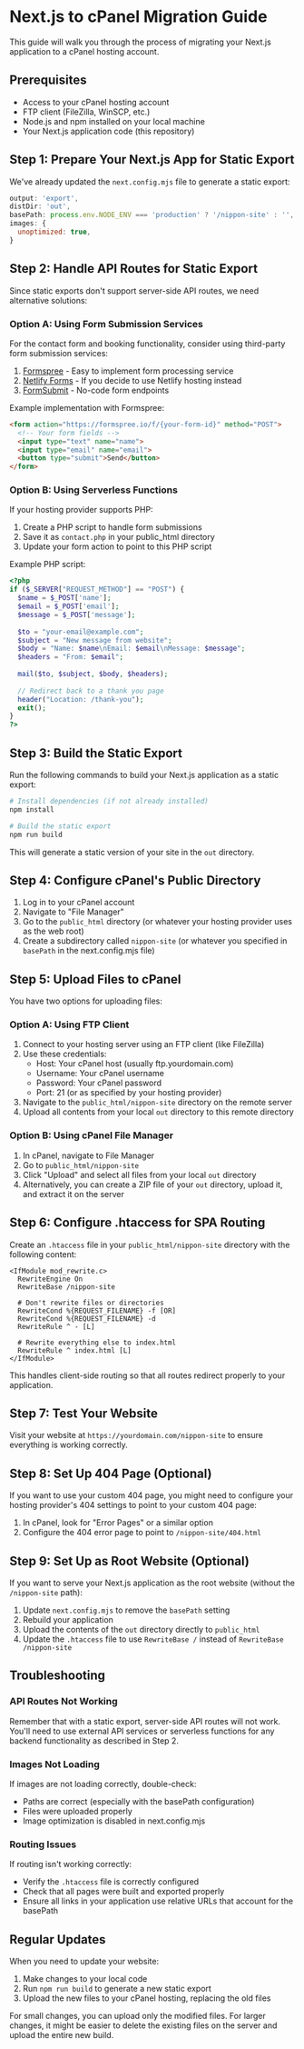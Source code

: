 # Next.js to cPanel Migration Guide

This guide will walk you through the process of migrating your Next.js application to a cPanel hosting account.

## Prerequisites

- Access to your cPanel hosting account
- FTP client (FileZilla, WinSCP, etc.)
- Node.js and npm installed on your local machine
- Your Next.js application code (this repository)

## Step 1: Prepare Your Next.js App for Static Export

We've already updated the `next.config.mjs` file to generate a static export:

```js
output: 'export',
distDir: 'out',
basePath: process.env.NODE_ENV === 'production' ? '/nippon-site' : '',
images: {
  unoptimized: true,
}
```

## Step 2: Handle API Routes for Static Export

Since static exports don't support server-side API routes, we need alternative solutions:

### Option A: Using Form Submission Services

For the contact form and booking functionality, consider using third-party form submission services:

1. [Formspree](https://formspree.io/) - Easy to implement form processing service
2. [Netlify Forms](https://www.netlify.com/products/forms/) - If you decide to use Netlify hosting instead
3. [FormSubmit](https://formsubmit.co/) - No-code form endpoints

Example implementation with Formspree:

```html
<form action="https://formspree.io/f/{your-form-id}" method="POST">
  <!-- Your form fields -->
  <input type="text" name="name">
  <input type="email" name="email">
  <button type="submit">Send</button>
</form>
```

### Option B: Using Serverless Functions

If your hosting provider supports PHP:

1. Create a PHP script to handle form submissions
2. Save it as `contact.php` in your public_html directory
3. Update your form action to point to this PHP script

Example PHP script:

```php
<?php
if ($_SERVER["REQUEST_METHOD"] == "POST") {
  $name = $_POST['name'];
  $email = $_POST['email'];
  $message = $_POST['message'];
  
  $to = "your-email@example.com";
  $subject = "New message from website";
  $body = "Name: $name\nEmail: $email\nMessage: $message";
  $headers = "From: $email";
  
  mail($to, $subject, $body, $headers);
  
  // Redirect back to a thank you page
  header("Location: /thank-you");
  exit();
}
?>
```

## Step 3: Build the Static Export

Run the following commands to build your Next.js application as a static export:

```bash
# Install dependencies (if not already installed)
npm install

# Build the static export
npm run build
```

This will generate a static version of your site in the `out` directory.

## Step 4: Configure cPanel's Public Directory

1. Log in to your cPanel account
2. Navigate to "File Manager"
3. Go to the `public_html` directory (or whatever your hosting provider uses as the web root)
4. Create a subdirectory called `nippon-site` (or whatever you specified in `basePath` in the next.config.mjs file)

## Step 5: Upload Files to cPanel

You have two options for uploading files:

### Option A: Using FTP Client

1. Connect to your hosting server using an FTP client (like FileZilla)
2. Use these credentials:
   - Host: Your cPanel host (usually ftp.yourdomain.com)
   - Username: Your cPanel username
   - Password: Your cPanel password
   - Port: 21 (or as specified by your hosting provider)
3. Navigate to the `public_html/nippon-site` directory on the remote server
4. Upload all contents from your local `out` directory to this remote directory

### Option B: Using cPanel File Manager

1. In cPanel, navigate to File Manager
2. Go to `public_html/nippon-site`
3. Click "Upload" and select all files from your local `out` directory
4. Alternatively, you can create a ZIP file of your `out` directory, upload it, and extract it on the server

## Step 6: Configure .htaccess for SPA Routing

Create an `.htaccess` file in your `public_html/nippon-site` directory with the following content:

```
<IfModule mod_rewrite.c>
  RewriteEngine On
  RewriteBase /nippon-site
  
  # Don't rewrite files or directories
  RewriteCond %{REQUEST_FILENAME} -f [OR]
  RewriteCond %{REQUEST_FILENAME} -d
  RewriteRule ^ - [L]
  
  # Rewrite everything else to index.html
  RewriteRule ^ index.html [L]
</IfModule>
```

This handles client-side routing so that all routes redirect properly to your application.

## Step 7: Test Your Website

Visit your website at `https://yourdomain.com/nippon-site` to ensure everything is working correctly.

## Step 8: Set Up 404 Page (Optional)

If you want to use your custom 404 page, you might need to configure your hosting provider's 404 settings to point to your custom 404 page:

1. In cPanel, look for "Error Pages" or a similar option
2. Configure the 404 error page to point to `/nippon-site/404.html`

## Step 9: Set Up as Root Website (Optional)

If you want to serve your Next.js application as the root website (without the `/nippon-site` path):

1. Update `next.config.mjs` to remove the `basePath` setting
2. Rebuild your application
3. Upload the contents of the `out` directory directly to `public_html`
4. Update the `.htaccess` file to use `RewriteBase /` instead of `RewriteBase /nippon-site`

## Troubleshooting

### API Routes Not Working

Remember that with a static export, server-side API routes will not work. You'll need to use external API services or serverless functions for any backend functionality as described in Step 2.

### Images Not Loading

If images are not loading correctly, double-check:
- Paths are correct (especially with the basePath configuration)
- Files were uploaded properly
- Image optimization is disabled in next.config.mjs

### Routing Issues

If routing isn't working correctly:
- Verify the `.htaccess` file is correctly configured
- Check that all pages were built and exported properly
- Ensure all links in your application use relative URLs that account for the basePath

## Regular Updates

When you need to update your website:

1. Make changes to your local code
2. Run `npm run build` to generate a new static export
3. Upload the new files to your cPanel hosting, replacing the old files

For small changes, you can upload only the modified files. For larger changes, it might be easier to delete the existing files on the server and upload the entire new build. 